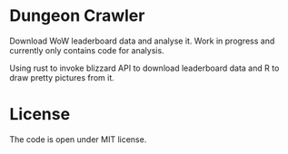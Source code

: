 # Dungeon Crawler

Download WoW leaderboard data and analyse it. Work in progress and currently
only contains code for analysis.

Using rust to invoke blizzard API to download leaderboard data and R to draw
pretty pictures from it.

# License

The code is open under MIT license.
